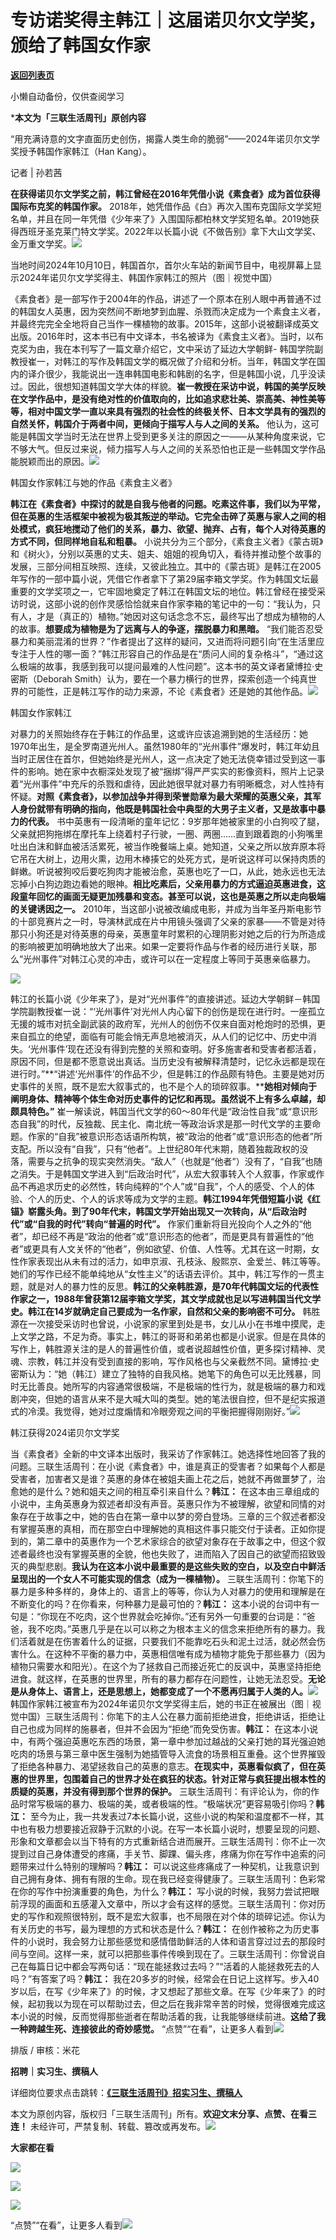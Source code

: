 # 专访诺奖得主韩江｜这届诺贝尔文学奖，颁给了韩国女作家

[**返回列表页**](/gzh/三联生活周刊)

小懒自动备份，仅供查阅学习

***本文为「三联生活周刊」原创内容**

  
  
“用充满诗意的文字直面历史创伤，揭露人类生命的脆弱”——2024年诺贝尔文学奖授予韩国作家韩江（Han Kang）。  
  

记者 | 孙若茜

**在获得诺贝尓文学奖之前，韩江曾经在2016年凭借小说《素食者》成为首位获得国际布克奖的韩国作家。**
2018年，她凭借作品《白》再次入围布克国际文学奖短名单，并且在同一年凭借《少年来了》入围国际都柏林文学奖短名单。2019她获得西班牙圣克莱门特文学奖。2022年以长篇小说《不做告别》拿下大山文学奖、金万重文学奖。![](https://mmbiz.qpic.cn/mmbiz_jpg/c2Sib3Mp7pONIXQE9jd4xicLee1LqQS3dWkzQj1KbyvradAB59nueeDq6qHFnqrdbcKcS4WOWvGva6amoy1lOBlw/640?wx_fmt=jpeg&from;=appmsg)

当地时间2024年10月10日，韩国首尔，首尔火车站的新闻节目中，电视屏幕上显示2024年诺贝尔文学奖得主、韩国作家韩江的照片（图｜视觉中国）

《素食者》是一部写作于2004年的作品，讲述了一个原本在别人眼中再普通不过的韩国女人英惠，因为突然间不断地梦到血腥、杀戮而决定成为一个素食主义者，并最终完完全全地将自己当作一棵植物的故事。2015年，这部小说被翻译成英文出版。2016年时，这本书已有中文译本，书名被译为《素食主义者》。当时，以布克奖为由，我在本刊写了一篇文章介绍它，文中采访了延边大学朝鲜-
韩国学院副教授崔一，对韩江的写作及韩国文学的概况做了介绍和分析。当年，韩国文学在国内的译介很少，我能说出一连串韩国电影和韩剧的名字，但是韩国小说，几乎没读过。因此，很想知道韩国文学大体的样貌。**崔一教授在采访中说，韩国的美学反映在文学作品中，是没有绝对性的价值取向的，比如追求悲壮美、崇高美、神性美等等，相对中国文学一直以来具有强烈的社会性的终极关怀、日本文学具有的强烈的自然关怀，韩国介于两者中间，更倾向于描写人与人之间的关系。**
他认为，这可能是韩国文学当时无法在世界上受到更多关注的原因之一——从某种角度来说，它不够大气。但反过来说，倾力描写人与人之间的关系恐怕也正是一些韩国文学作品能脱颖而出的原因。![](https://mmbiz.qpic.cn/mmbiz_jpg/c2Sib3Mp7pONIXQE9jd4xicLee1LqQS3dWdyyATChY3xoGvBXuutQEYwUDnIIyjMtBUqibfy26saK0kocjTe2sy2A/640?wx_fmt=jpeg&from;=appmsg)

韩国女作家韩江与她的作品《素食主义者》

**韩江在《素食者》中探讨的就是自我与他者的问题。吃素这件事，我们以为平常，但在英惠的生活框架中被视为极其叛逆的举动。它完全击碎了英惠与家人之间的相处模式，疯狂地搅动了他们的关系，暴力、欲望、抛弃、占有，每个人对待英惠的方式不同，但同样地自私和粗暴。**
小说共分为三个部分，《素食主义者》《蒙古斑》和《树火》，分别以英惠的丈夫、姐夫、姐姐的视角切入，看待并推动整个故事的发展，三部分间相互映照、连续，又彼此独立。其中的《蒙古斑》是韩江在2005年写作的一部中篇小说，凭借它作者拿下了第29届李箱文学奖。作为韩国文坛最重要的文学奖项之一，它牢固地奠定了韩江在韩国文坛的地位。韩江曾经在接受采访时说，这部小说的创作灵感恰恰就来自作家李箱的笔记中的一句：“我认为，只有人，才是（真正的）植物。”她因对这句话念念不忘，最终写出了想成为植物的人的故事。**想要成为植物是为了远离与人的争逐，摆脱暴力和黑暗。**
“我们能否忍受暴力和美丽混淆的世界？”作者提出了这样的疑问，又进而将问题引向“在生活里应专注于人性的哪一面？”韩江形容自己的作品是在“质问人间的复杂格斗”，“通过这么极端的故事，我感到我可以提问最难的人性问题”。这本书的英文译者黛博拉·史密斯（Deborah
Smith）认为，要在一个暴力横行的世界，探索创造一个纯真世界的可能性，正是韩江写作的动力来源，不论《素食者》还是她的其他作品。![](https://mmbiz.qpic.cn/mmbiz_jpg/c2Sib3Mp7pONIXQE9jd4xicLee1LqQS3dWxeWQeptmATmWu7NOWouDmtibSicCjhA3hIz250862ddKJ9tdoSCBoBwQ/640?wx_fmt=jpeg&from;=appmsg)

韩国女作家韩江

对暴力的关照始终存在于韩江的作品里，这或许应该追溯到她的生活经历：她1970年出生，是全罗南道光州人。虽然1980年的“光州事件”爆发时，韩江年幼且当时正居住在首尔，但她始终是光州人，这一点决定了她无法侥幸错过受到这一事件的影响。她在家中衣橱深处发现了被“捆绑”得严严实实的影像资料，照片上记录着“光州事件”中充斥的杀戮和虐待，因此她很早就对暴力有明晰概念，对人性持有怀疑。**对照《素食者》，以参加战争并得到荣誉勋章为最大荣耀的英惠父亲，其军人身份就带有明确的指向，他既是韩国社会中典型的大男子主义者，又是故事中暴力的代表。**
书中英惠有一段清晰的童年记忆：9岁那年她被家里的小白狗咬了腿，父亲就把狗拖绑在摩托车上绕着村子行驶，一圈、两圈……直到跟着跑的小狗嘴里吐出白沫和鲜血被活活累死，被当作晚餐端上桌。她知道，父亲之所以放弃原本将它吊在大树上，边用火熏，边用木棒揍它的处死方式，是听说这样可以保持肉质的鲜嫩。听说被狗咬后要吃狗肉才能被治愈，英惠也吃了一口，从此，她永远也无法忘掉小白狗边跑边看她的眼神。**相比吃素后，父亲用暴力的方式逼迫英惠进食，这段童年回忆的画面无疑更加残暴和变态。甚至可以说，这也是英惠之所以走向极端的关键诱因之一。**
2010年，当这部小说被改编成电影，并成为当年圣丹斯电影节的十部竞赛片之一时，导演林武成在片中用镜头强调了父亲的家暴——不管是对待那只小狗还是对待英惠的母亲，英惠童年时累积的心理阴影对她之后的行为所造成的影响被更加明确地放大了出来。如果一定要将作品与作者的经历进行关联，那么“光州事件”对韩江心灵的冲击，或许可以在一定程度上等同于英惠亲临暴力。

![](https://mmbiz.qpic.cn/sz_mmbiz_png/HGEFyKUz8SSqTPtrPpiapaBsI7OspmT1HMfMTatffNztv49ibnkxAZS9icQpAfKRrxh5Ke6wXv7cZSkRJK7UPOejQ/640?&wx;_fmt=png)

韩江的长篇小说《少年来了》，是对“光州事件”的直接讲述。延边大学朝鲜－韩国学院副教授崔一说：“‘光州事件’对光州人内心留下的创伤是现在进行时。一座孤立无援的城市对抗全副武装的政府军，光州人的创伤不仅来自面对枪炮时的恐惧，更来自孤立的绝望，面临有可能会悄无声息地被消灭，从人们的记忆中、历史中消失。‘光州事件’现在还没有得到完整的关照和查明。好多施害者和受害者都活着，原因不同，但是都不愿意说出真话。当历史没有被解释清楚时，记忆永远都是现在进行时。”**“讲述‘光州事件’的作品不少，但是韩江的作品颇有特色。主要是她对历史事件的关照，既不是宏大叙事式的，也不是个人的琐碎叙事。****她相对倾向于阐明身体、精神等个体生命对历史事件的记忆和再现。虽然说不上有多么卓越，却颇具特色。”**
崔一解读说，韩国当代文学的60～80年代是“政治性自我”或“意识形态自我”的时代，反独裁、民主化、南北统一等政治诉求是那一时代文学的主要命题。作家的“自我”被意识形态话语所构筑，被“政治的他者”或“意识形态的他者”所支配。所以没有“自我”，只有“他者”。上世纪80年代末期，随着独裁政权的没落，需要与之抗争的现实突然消失。“敌人”（也就是“他者”）没有了，“自我”也随之消失。于是韩国文学进入到“后政治时代”，从宏大叙事转入个人叙事，作家或作品不再追求历史的必然性，转向纯粹的“个人”或“自我”，个人的感受、个人的体验、个人的历史、个人的诉求等成为文学的主题。**韩江1994年凭借短篇小说《红锚》崭露头角。到了90年代末，韩国文学开始出现又一次转向，从“后政治时代”或“自我的时代”转向“普遍的时代”。**
作家们重新将目光投向个人之外的“他者”，却已经不再是“政治的他者”或“意识形态的他者”，而是更具有普遍性的“他者”或更具有人文关怀的“他者”，例如欲望、价值、人性等。尤其在这一时期，女性作家表现出从未有过的活力，如申京淑、孔枝泳、殷熙京、金爱兰、韩江等等。她们的写作已经不能单纯地从“女性主义”的话语去评价。其中，韩江写作的一贯主题，就是对人的暴力性的反思。**韩江的父亲韩胜源，是70年代韩国文坛的代表性作家之一，1988年曾获第12届李箱文学奖，其文学成就也足以写进韩国当代文学史。韩江在14岁就确定自己要成为一名作家，自然和父亲的影响密不可分。**
韩胜源在一次接受采访时也曾说，小说家的家里到处是书，女儿从小在书堆中摸爬，走上文学之路，不足为奇。事实上，韩江的哥哥和弟弟也都是小说家。但是在具体的写作上，韩胜源关注的是人的普遍性价值，或者说超越性价值，更多探讨精神、灵魂、宗教，韩江并没有受到直接的影响，写作风格也与父亲截然不同。黛博拉·史密斯认为：“她（韩江）建立了独特的自我风格。她笔下的角色可以无比残暴，同时无比善良。她所写的内容通常很极端，不是极端的性行为，就是极端的暴力和戏剧冲突，但她的语言从来不是大喊大叫的类型。她的笔法很自控，但不是纪实报道式的冷漠。我觉得，她对过度煽情和冷眼旁观之间的平衡把握得刚刚好。”![](https://mmbiz.qpic.cn/sz_mmbiz_jpg/mscgUN7TcTIy9J4n2hTL33aUJib9xnQN5ibaG9x7uhcdxkEEBGVsoZ1Q7icnhnOJnZb2hnoT2CPAP7ONgHxTHibsIw/640?wx_fmt=jpeg&from;=appmsg)

韩江获得2024诺贝尔文学奖

当《素食者》全新的中文译本出版时，我采访了作家韩江。她选择性地回答了我的问题。三联生活周刊：在小说《素食者》中，谁是真正的受害者？如果每个人都是受害者，加害者又是谁？英惠的身体在被姐夫画上花之后，她就不再做噩梦了，治愈她的是什么？她和姐夫之间的相互牵引来自什么？**韩江：**
在这本由三章组成的小说中，主角英惠身为叙述者却没有声音。英惠只作为不被理解，欲望和同情的对象存在于故事之中，她的告白在第一章中以梦的旁白登场。三章的三个叙述者都没有掌握英惠的真相，而在那空白中理解她的真相这件事只能交付于读者。正如你提到的，第二章中的英惠作为一个艺术家综合的欲望对象存在于故事之中，但这个叙述者最终也没有掌握英惠的全貌，他也失败了，进而陷入了因自己的欲望而招致毁灭的典型悲剧。**我认为在这本小说中最重要的是这些失败的空白，以及空白中鲜活呈现出的一个女人不可能实现的信念（成为一棵植物）。**
三联生活周刊：你笔下的暴力是多种多样的，身体上的、语言上的等等，你认为人对暴力的使用和理解是在不断变化的吗？在你看来，何种暴力是最可怕的？**韩江：**
这本小说的台词中有一句是：“你现在不吃肉，这个世界就会吃掉你。”还有另外一句重要的台词是：“爸爸，我不吃肉。”英惠几乎是在以可以称之为根本主义的信念来拒绝所有的暴力。我们活着就是在伤害着什么的证据，只要我们不能靠吃石头和泥土过活，就必然会伤害什么。在这种不平衡的暴力中，英惠相信唯有成为植物才能免于那些暴力（因为植物只需要水和阳光）。在这个为了拯救自己而接近死亡的反讽中，英惠坚持拒绝进食。就这样，在英惠的世界里，所有的暴力都存在问题性，让她无法忍受。**无论是从身体上、语言上，还是思想上，她都变成了一个不愿再归属于人类的人。**![](https://mmbiz.qpic.cn/mmbiz_jpg/c2Sib3Mp7pONIXQE9jd4xicLee1LqQS3dWF1LBxVUVz96bOSmGicVqiaMxI37q0G6ibK302jD26QDhibicmPgqUZuicazg/640?wx_fmt=jpeg&from;=appmsg)韩国作家韩江被宣布为2024年诺贝尔文学奖得主后，她的书正在被展出（图｜视觉中国）三联生活周刊：你笔下的主人公在暴力面前拒绝进食，拒绝讲话，拒绝让自己也成为同样的施暴者，但并不会因为“拒绝”而免受伤害。**韩江：**
在这本小说中，有两个强迫英惠吃东西的场景，第一章中参加过越战的父亲打她的耳光强迫她吃肉的场景与第三章中医生强制为她插管导入流食的场景相互重叠。这个世界摧毁了拒绝各种暴力、渴望拯救自己的英惠的意志。**在现实中，英惠看似疯了，但在英惠的世界里，包围着自己的世界才处在疯狂的状态。针对正常与疯狂提出根本性的质疑的英惠，并没有得到那个世界的保护。**
三联生活周刊：有评论认为，你的作品时常写极端的暴力、极端的美，或者极端的性。“极端状况”更容易吸引你吗？**韩江：**
至今为止，我一共发表过7本长篇小说，这些小说的构架和温度都不一样，其中也有极力想要接近寂静于沉默的小说。在写一本长篇小说时，想要呈现的问题、形象和文章都会以当下特有的方式重新结合进而展开。三联生活周刊：你不止一次提到过自己身体遭受的疼痛，手关节、脚踝、偏头疼，疼痛为你在写作中追索的问题带来过什么特别的理解吗？**韩江：**
可以说这些疼痛成了一种契机，让我意识到自己拥有身体、拥有有限的生命。现在我已经变得健康了。三联生活周刊：色彩常在你的写作中扮演重要的角色，为什么？**韩江：**
写小说的时候，我努力尝试把眼前浮现的画面和五感灌入文章中，所以才会有这样的感觉。三联生活周刊：你对历史的写作和观照很特别，既不是宏大叙事，也不局限在对个体的琐碎记述。你认为有关历史的书写，最为理想的方式和状态是什么？**韩江：**
在创作被称之为历史事件的小说时，我会努力让那些感觉和感情借助鲜活的人体和语言穿过过去的那段时间与空间。这样一来，就可以把那些事件传唤到现在了。三联生活周刊：你曾说自己在每篇日记中都会写两句话：“现在能拯救过去吗？”“活着的人能拯救死去的人吗？”有答案了吗？**韩江：**
我在20多岁的时候，经常会在日记上这样写。步入40岁以后，在写《少年来了》的时候，才又想起了那些文章。在写《少年来了》的时候，起初我以为现在可以帮助过去，但之后在我非常辛苦的时候，觉得很难完成这本小说的时候，反而觉得那些逝者在帮助活着的我，让我能够继续前进。**这给了我一种跨越生死、连接彼此的奇妙感觉。**
“点赞”“在看”，让更多人看到![](https://mmbiz.qpic.cn/mmbiz_gif/c2Sib3Mp7pON9hkSZwdTibRHNZSMPyiapUCHJwlyoZVBC3SfmPmF0VKjkm3NiaToQloHFJ6icyicqZnqgXp6pSQJt5gg/640?wx_fmt=gif&from;=appmsg&wxfrom;=5&wx;_lazy=1&tp;=wxpic)  
  
  
  
  
  

排版 / 审核：米花

  
**招聘｜实习生、撰稿人**  

详细岗位要求点击跳转：[**《三联生活周刊》招实习生、撰稿人**](http://mp.weixin.qq.com/s?__biz=MTc5MTU3NTYyMQ==&mid=2651136871&idx=3&sn=f1c0777fe9d31881e5dfca68ebc2937f&chksm=5907324d6e70bb5b3546dfe1c7b31b5fe05664bebbf36356ba9a1a352e0678444cad62875ad4&scene=21#wechat_redirect)

本文为原创内容，版权归「三联生活周刊」所有。**欢迎文末分享、点赞、在看三连！**
未经许可，严禁复制、转载、篡改或再发布。![](https://mmbiz.qpic.cn/sz_mmbiz_png/Gg7Qtoh7Aic9ZTmAdCc80b4nD7xicgPt863QWU7oNswDx19XrjfTtSl8QwatY2EEZGuNd1WRRiapDZjcDhTnNYmBg/640?wx_fmt=other&wxfrom;=5&wx;_lazy=1&wx;_co=1&retryload;=1&tp;=webp)

**大家都在看**

  

[![](https://mmbiz.qpic.cn/mmbiz_jpg/c2Sib3Mp7pOPGnnt69K3bDwje3ed26SM4E8x7DdF9yPXlZ73j7asWY8McicB4xhdVDws907cTZ9HkYw4XybUx8iaA/640?wx_fmt=jpeg&wxfrom;=5&wx;_lazy=1&wx;_co=1&tp;=wxpic)](http://mp.weixin.qq.com/s?__biz=MTc5MTU3NTYyMQ==&mid=2651450109&idx=1&sn=ca93e43a5571184e4be9a09fb909502b&chksm=590bfbd76e7c72c1475974db6fe1cb67c9068e04cb95b845f62b7f2d7faebd9f24f189c6a19c&scene=21#wechat_redirect)

  

![](https://mmbiz.qpic.cn/sz_mmbiz_png/Gg7Qtoh7Aic9ZTmAdCc80b4nD7xicgPt86k1kgpU51hWCHjV92ryhVW35PLCvLhxLw9XDhXjgeDyZhHSx5EbRcfg/640?wx_fmt=other&wxfrom;=5&wx;_lazy=1&wx;_co=1&retryload;=1&tp;=webp)

  
[![](https://mmbiz.qpic.cn/mmbiz_jpg/c2Sib3Mp7pONuwrdetOsWUZLdDE1J39mLibBBe0vPzCKS1topq8p9JgG9O86KDCNS3SZl7Paa1d80gvHIBg9C0cw/640?wx_fmt=jpeg&from;=appmsg&wxfrom;=5&wx;_lazy=1&wx;_co=1&tp;=wxpic)]()  
  
“点赞”“在看”，让更多人看到![](https://mmbiz.qpic.cn/mmbiz_gif/c2Sib3Mp7pON9hkSZwdTibRHNZSMPyiapUCHJwlyoZVBC3SfmPmF0VKjkm3NiaToQloHFJ6icyicqZnqgXp6pSQJt5gg/640?wx_fmt=gif&from;=appmsg&wxfrom;=5&wx;_lazy=1&tp;=wxpic)


